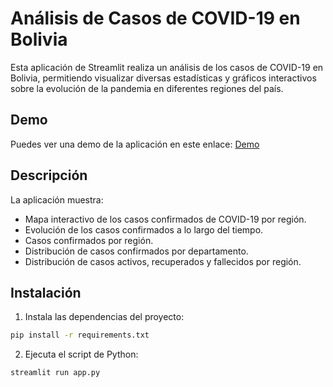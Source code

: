 # Análisis de Casos de COVID-19 en Bolivia

Esta aplicación de Streamlit realiza un análisis de los casos de COVID-19 en Bolivia, permitiendo visualizar diversas estadísticas y gráficos interactivos sobre la evolución de la pandemia en diferentes regiones del país.

## Demo

Puedes ver una demo de la aplicación en este enlace: [Demo](https://covid-bolivia.streamlit.app/)

## Descripción

La aplicación muestra:
- Mapa interactivo de los casos confirmados de COVID-19 por región.
- Evolución de los casos confirmados a lo largo del tiempo.
- Casos confirmados por región.
- Distribución de casos confirmados por departamento.
- Distribución de casos activos, recuperados y fallecidos por región.

## Instalación

1. Instala las dependencias del proyecto:

```bash
pip install -r requirements.txt
```

2. Ejecuta el script de Python:
```bash
streamlit run app.py
```

